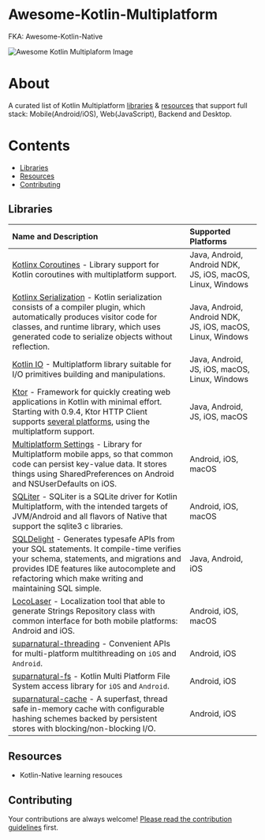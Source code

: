 # Awesome-Kotlin-Multiplatform
FKA: Awesome-Kotlin-Native

![Awesome Kotlin Multiplaform Image](https://github.com/bipinvaylu/awesome-kotlin-multiplatform/blob/master/awesome-kotlin-multiplatform.jpeg)

# About
A curated list of Kotlin Multiplatform [libraries](#libraries) & [resources](#resources) that support full stack: Mobile(Android/iOS), Web(JavaScript), Backend and Desktop.

# Contents
* [Libraries](#libraries)
* [Resources](#resources)
* [Contributing](#contributing)

## Libraries
|Name and Description|Supported Platforms|
|:-|:-|
|[Kotlinx Coroutines](https://github.com/Kotlin/kotlinx.coroutines) - Library support for Kotlin coroutines with multiplatform support.|Java, Android, Android NDK, JS, iOS, macOS, Linux, Windows|
|[Kotlinx Serialization](https://github.com/Kotlin/kotlinx.serialization) - Kotlin serialization consists of a compiler plugin, which automatically produces visitor code for classes, and runtime library, which uses generated code to serialize objects without reflection.|Java, Android, Android NDK, JS, iOS, macOS, Linux, Windows|
|[Kotlin IO](https://github.com/Kotlin/kotlinx-io) - Multiplatform library suitable for I/O primitives building and manipulations.|Java, Android, JS, iOS, macOS, Linux, Windows|
|[Ktor](https://github.com/ktorio/ktor) - Framework for quickly creating web applications in Kotlin with minimal effort. Starting with 0.9.4, Ktor HTTP Client supports [several platforms](https://ktor.io/clients/http-client/multiplatform.html), using the multiplatform support.|Java, Android, JS, iOS, macOS|
|[Multiplatform Settings](https://github.com/russhwolf/multiplatform-settings) - Library for Multiplatform mobile apps, so that common code can persist key-value data. It stores things using SharedPreferences on Android and NSUserDefaults on iOS.|Android, iOS, macOS|
|[SQLiter](https://github.com/touchlab/SQLiter) - SQLiter is a SQLite driver for Kotlin Multiplatform, with the intended targets of JVM/Android and all flavors of Native that support the sqlite3 c libraries.|Android, iOS, macOS|
|[SQLDelight](https://github.com/square/sqldelight) - Generates typesafe APIs from your SQL statements. It compile-time verifies your schema, statements, and migrations and provides IDE features like autocomplete and refactoring which make writing and maintaining SQL simple.|Java, Android, iOS|
|[LocoLaser](https://github.com/PocketByte/locolaser-kotlin-mpp-example) - Localization tool that able to generate Strings Repository class with common interface for both mobile platforms: Android and iOS.|Android, iOS, macOS|
|[suparnatural-threading](https://github.com/suparngp/kotlin-multiplatform-projects/tree/master/threading-core) - Convenient APIs for multi-platform multithreading on `iOS` and `Android`.|Android, iOS|
|[suparnatural-fs](https://github.com/suparngp/kotlin-multiplatform-projects/tree/master/fs-core) - Kotlin Multi Platform File System access library for `iOS` and `Android`.|Android, iOS|
|[suparnatural-cache](https://github.com/suparngp/kotlin-multiplatform-projects/tree/master/cache-core) - A superfast, thread safe in-memory cache with configurable hashing schemes backed by persistent stores with blocking/non-blocking I/O.|Android, iOS|

## Resources
- Kotlin-Native learning resouces

## Contributing
Your contributions are always welcome! [Please read the contribution guidelines](https://github.com/bipinvaylu/awesome-kotlin-multiplatform/blob/master/contributing.md#contribution-guidelines) first.
